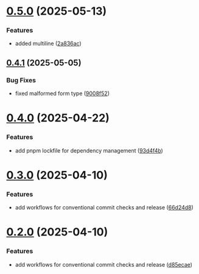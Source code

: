 # [0.5.0](https://github.com/juicycleff/smartform/compare/v0.4.1...v0.5.0) (2025-05-13)


### Features

* added multiline ([2a836ac](https://github.com/juicycleff/smartform/commit/2a836ac799967bdaf9e08f1ccdddd8de44e9f266))



## [0.4.1](https://github.com/juicycleff/smartform/compare/v0.4.0...v0.4.1) (2025-05-05)


### Bug Fixes

* fixed malformed form type ([9008f52](https://github.com/juicycleff/smartform/commit/9008f52f05e10d74690fd0d22026b7957c93b2bf))



# [0.4.0](https://github.com/juicycleff/smartform/compare/v0.3.0...v0.4.0) (2025-04-22)


### Features

* add pnpm lockfile for dependency management ([93d4f4b](https://github.com/juicycleff/smartform/commit/93d4f4bd2e9aaafc443b5cc9a6d837d6502733c3))



# [0.3.0](https://github.com/juicycleff/smartform/compare/v0.2.0...v0.3.0) (2025-04-10)


### Features

* add workflows for conventional commit checks and release ([66d24d8](https://github.com/juicycleff/smartform/commit/66d24d807ca3042f42a53f3d92727e78c278ba66))



# [0.2.0](https://github.com/juicycleff/smartform/compare/v0.1.0...v0.2.0) (2025-04-10)


### Features

* add workflows for conventional commit checks and release ([d85ecae](https://github.com/juicycleff/smartform/commit/d85ecaeb18866ae4ab8be2d503d1d460b85d1328))



